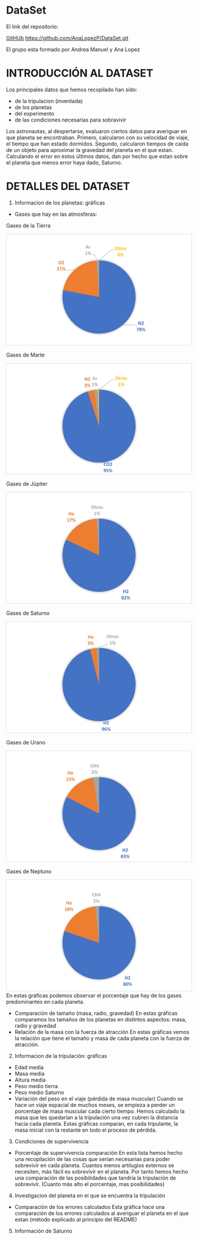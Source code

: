 # DataSet

El link del repositorio:

[GitHUb](https://github.com/AnaLopezP/DataSet.git)
https://github.com/AnaLopezP/DataSet.git

El grupo esta formado por Andrea Manuel y Ana Lopez

# INTRODUCCIÓN AL DATASET

Los principales datos que hemos recopilado han sido:
- de la tripulacion (inventada)
- de los planetas
- del experimento
- de las condiciones necesarias para sobravivir

Los astronautas, al despertarse, evaluaron ciertos datos para averiguar en que planeta se encontraban. Primero, calcularon con su velocidad de viaje, el tiempo que han estado dormidos. Segundo, calcularon tiempos de caida de un objeto para aproximar la gravedad del planeta en el que estan. Calculando el error en estos últimos datos, dan por hecho que estan sobre el planeta que menos error haya dado, Saturno.

# DETALLES DEL DATASET

1) Informacion de los planetas: gráficas
  - Gases que hay en las atmosferas:
  
  Gases de la Tierra                                             
  
  ![gases tierra](/Graficas/Gases/gases_tierra.jpg)                 
  
  
  Gases de Marte
  
  ![gases marte](gases-marte.jpg)
  
  
  Gases de Júpiter
  
  ![gases jupiter](gases-jupiter.jpg)
  
  
  Gases de Saturno                                                                     
  
  ![gases saturno](gases-saturno.jpg)                                             
  
  
   Gases de Urano  
   
   ![gases urano](gases-urano.jpg) 
   
   Gases de Neptuno
   
   ![gases neptuno](gases-neptuno.jpg)   
        En estas gráficas podemos observar el porcentaje que hay de los gases predominantes en cada planeta.
  - Comparación de tamaño (masa, radio, gravedad)
        En estas gráficas comparamos los tamaños de los planetas en distintos aspectos: masa, radio y gravedad
  - Relación de la masa con la fuerza de atracción
        En estas gráficas vemos la relación que tiene el tamaño y masa de cada planeta con la fuerza de atracción.

2) Informacion de la tripulación: gráficas
  - Edad media
  - Masa media
  - Altura media
  - Peso medio tierra
  - Peso medio Saturno
  - Variación del peso en el viaje (pérdida de masa muscular)
      Cuando se hace un viaje espacial de muchos meses, se empieza a perder un porcentaje de masa muscular cada cierto tiempo. Hemos calculado la masa que les quedarían a la tripulación una vez cubren la distancia hacia cada planeta. Estas gráficas comparan, en cada tripulante, la masa inicial con la restante en todo el proceso de pérdida.
  
3) Condiciones de supervivencia
  - Porcentaje de supervivencia comparación
      En esta lista hemos hecho una recopilación de las cosas que serían necesarias para poder sobrevivir en cada planeta. Cuantos menos artilugios externos se necesiten, más fácil es sobrevivir en el planeta. Por tanto hemos hecho una comparación de las posibilidades que tandría la tripulación de sobrevivir. (Cuanto más alto el porcentaje, mas posibilidades)
      

4) Investigacion del planeta en el que se encuentra la tripulación
  - Comparación de los errores calculados
    Esta gráfica hace una comparación de los errores calculados al averiguar el planeta en el que estan (método explicado al principio del README)
   
5) Información de Saturno
  
